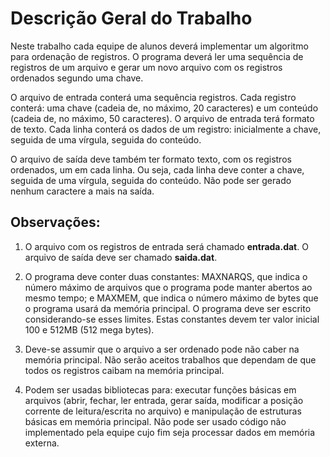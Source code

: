 # Descrição Geral do Trabalho

Neste trabalho cada equipe de alunos deverá implementar um algoritmo para
ordenação de registros. O programa deverá ler uma sequência de registros de
um arquivo e gerar um novo arquivo com os registros ordenados segundo uma
chave.

O arquivo de entrada conterá uma sequência registros. Cada registro conterá:
uma chave (cadeia de, no máximo, 20 caracteres) e um conteúdo (cadeia de, no
máximo, 50 caracteres). O arquivo de entrada terá formato de texto. Cada
linha conterá os dados de um registro: inicialmente a chave, seguida de uma
vírgula, seguida do conteúdo.

O arquivo de saída deve também ter formato texto, com os registros ordenados, um em cada linha. Ou seja, cada linha deve conter a chave, seguida de
uma vírgula, seguida do conteúdo. Não pode ser gerado nenhum caractere a
mais na saída.

## Observações:
1. O arquivo com os registros de entrada será chamado **entrada.dat**. O arquivo de saída deve ser chamado **saida.dat**.

2. O programa deve conter duas constantes: MAXNARQS, que indica o
número máximo de arquivos que o programa pode manter abertos ao
mesmo tempo; e MAXMEM, que indica o número máximo de bytes
que o programa usará da memória principal. O programa deve ser escrito
considerando-se esses limites. Estas constantes devem ter valor inicial 100
e 512MB (512 mega bytes).

3. Deve-se assumir que o arquivo a ser ordenado pode não caber na memória
principal. Não serão aceitos trabalhos que dependam de que todos os
registros caibam na memória principal.

4. Podem ser usadas bibliotecas para: executar funções básicas em arquivos
(abrir, fechar, ler entrada, gerar saída, modificar a posição corrente de
leitura/escrita no arquivo) e manipulação de estruturas básicas em memória
principal. Não pode ser usado código não implementado pela equipe cujo
fim seja processar dados em memória externa.

